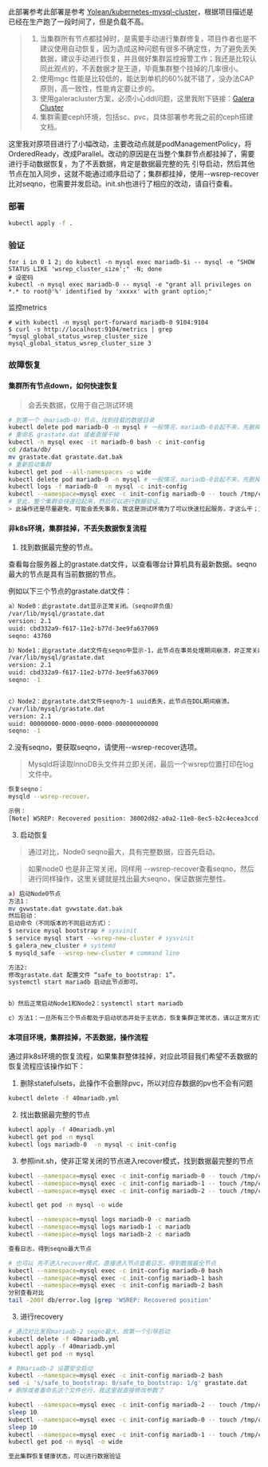 此部署参考此部署是参考 [Yolean/kubernetes-mysql-cluster](https://github.com/Yolean/kubernetes-mysql-cluster)，根据项目描述是已经在生产跑了一段时间了，但是负载不高。

> 1. 当集群所有节点都挂掉时，是需要手动进行集群修复，项目作者也是不建议使用自动恢复，因为造成这种问题有很多不确定性，为了避免丢失数据，建议手动进行恢复，并且做好集群监控报警工作；我还是比较认同此观点的，不丢数据才是王道，毕竟集群整个挂掉的几率很小。
> 2. 使用mgc 性能是比较低的，能达到单机的60%就不错了，没办法CAP原则，高一致性，性能肯定要让步的。
> 3. 使用galeracluster方案，必须小心ddl问题，这里我附下链接：[Galera Cluster](https://blog.csdn.net/linuxprobe2017/article/details/76874949?locationNum=4&fps=1)
> 4. 集群需要ceph环境，包括sc、pvc，具体部署参考我之前的ceph搭建文档。

这里我对原项目进行了小幅改动，主要改动点就是podManagementPolicy，将OrderedReady，改成Parallel。改动的原因是在当整个集群节点都挂掉了，需要进行手动数据恢复，为了不丢数据，肯定是数据最完整的先 引导启动，然后其他节点在加入同步，这就不能通过顺序启动了；集群都挂掉，使用--wsrep-recover比对seqno，也需要并发启动。init.sh也进行了相应的改动，请自行查看。


### 部署

```bash
kubectl apply -f .
```

### 验证
```
for i in 0 1 2; do kubectl -n mysql exec mariadb-$i -- mysql -e "SHOW STATUS LIKE 'wsrep_cluster_size';" -N; done
# 设密码
kubectl -n mysql exec mariadb-0 -- mysql -e "grant all privileges on *.* to root@'%' identified by 'xxxxx' with grant option;"
```
监控metrics
```
# with kubectl -n mysql port-forward mariadb-0 9104:9104
$ curl -s http://localhost:9104/metrics | grep ^mysql_global_status_wsrep_cluster_size
mysql_global_status_wsrep_cluster_size 3
```

### 故障恢复

#### 集群所有节点down，如何快速恢复
> 会丢失数据，仅用于自己测试环境
```bash
# 到第一个（mariadb-0）节点，找到挂载的数据目录
kubectl delete pod mariadb-0 -n mysql # 一般情况，mariadb-0会起不来，先删掉重新启动，进入init状态
# 重命名 grastate.dat 或者直接干掉
kubectl -n mysql exec -it mariadb-0 bash -c init-config
cd /data/db/
mv grastate.dat grastate.dat.bak
# 重新启动集群
kubectl get pod --all-namespaces -o wide
kubectl delete pod mariadb-0 -n mysql # 一般情况，mariadb-0会起不来，先删掉重新启动，进入init状态
kubectl logs -f mariadb-0  -n mysql -c init-config
kubectl --namespace=mysql exec -c init-config mariadb-0 -- touch /tmp/confirm-new-cluster
# 至此，整个集群会快速拉起来，然后可以进行数据验证。
> 此操作还是尽量避免，可能会丢失事务，我这是测试环境为了可以快速拉起服务，才这么干；正常流程通过检查各节点的事务状态来提取最后的序列号，需要先从最后节点上自举启动，然后再启动其它节点。
```

#### 非k8s环境，集群挂掉，不丢失数据恢复流程

1. 找到数据最完整的节点。

查看每台服务器上的grastate.dat文件，以查看哪台计算机具有最新数据。seqno最大的节点是具有当前数据的节点。

例如以下三个节点的grastate.dat文件：
```bash
a）Node0：此grastate.dat显示正常关闭。（seqno非负值）
/var/lib/mysql/grastate.dat
version: 2.1
uuid: cbd332a9-f617-11e2-b77d-3ee9fa637069
seqno: 43760

b）Node1：此grastate.dat文件在seqno中显示-1，此节点在事务处理期间崩溃，非正常关闭。
/var/lib/mysql/grastate.dat
version: 2.1
uuid: cbd332a9-f617-11e2-b77d-3ee9fa637069
seqno: -1


c）Node2：此grastate.dat文件seqno为-1 uuid丢失，此节点在DDL期间崩溃。
/var/lib/mysql/grastate.dat
version: 2.1
uuid: 00000000-0000-0000-0000-000000000000
seqno: -1
```
2.没有seqno，要获取seqno，请使用--wsrep-recover选项。
> Mysqld将读取InnoDB头文件并立即关闭，最后一个wsrep位置打印在log文件中。
```bash
恢复seqno：
mysqld --wsrep-recover。

示例：
[Note] WSREP: Recovered position: 38002d82-a0a2-11e8-8ec5-b2c4ecea3ccd:7
```
3. 启动恢复
> 通过对比，Node0 seqno最大，具有完整数据，应首先启动。

> 如果node0 也是非正常关闭，同样用 --wsrep-recover查看seqno，然后进行同样操作，这里关键就是找出最大seqno，保证数据完整性。
```bash
a) 启动Node0节点
方法1：
mv gvwstate.dat gvwstate.dat.bak
然后启动：
启动命令（不同版本的不同启动方式）：
$ service mysql bootstrap # sysvinit
$ service mysql start --wsrep-new-cluster # sysvinit
$ galera_new_cluster # systemd 
$ mysqld_safe --wsrep-new-cluster # command line

方法2:
修改grastate.dat 配置文件 “safe_to_bootstrap: 1”，
systemctl start mariadb 启动此节点即可。


b）然后正常启动Node1和Node2：systemctl start mariadb

c）方法1：一旦所有三个节点都处于启动状态并处于主状态，恢复集群正常状态，请以正常方式重新启动Node0（因此它将作为整个群集的一部分出现，而不仅仅是一个引导程序）。

```
#### 本项目环境，集群挂掉，不丢数据，操作流程
通过非k8s环境的恢复流程，如果集群整体挂掉，对应此项目我们希望不丢数据的恢复流程应该操作如下：
1. 删除statefulsets，此操作不会删除pvc，所以对应存数据的pv也不会有问题
```bash
kubectl delete -f 40mariadb.yml
```

2. 找出数据最完整的节点
```bash
kubectl apply -f 40mariadb.yml
kubectl get pod -n mysql
kubectl logs mariadb-0  -n mysql -c init-config
```

3. 参照init.sh，使非正常关闭的节点进入recover模式，找到数据最完整的节点
```bash
kubectl --namespace=mysql exec -c init-config mariadb-0 -- touch /tmp/confirm-recover
kubectl --namespace=mysql exec -c init-config mariadb-1 -- touch /tmp/confirm-recover
kubectl --namespace=mysql exec -c init-config mariadb-2 -- touch /tmp/confirm-recover

kubectl get pod -n mysql -o wide

kubectl --namespace=mysql logs mariadb-0 -c mariadb
kubectl --namespace=mysql logs mariadb-1 -c mariadb
kubectl --namespace=mysql logs mariadb-2 -c mariadb

查看日志，得到seqno最大节点

# 也可以 先不进入recover模式，直接进入节点查看日志，得到数据最全节点
kubectl --namespace=mysql exec -c init-config mariadb-0 bash
kubectl --namespace=mysql exec -c init-config mariadb-1 bash
kubectl --namespace=mysql exec -c init-config mariadb-2 bash
分别查看对比
tail -200f db/error.log |grep 'WSREP: Recovered position'

```
3. 进行recovery
```bash
# 通过对比发现mariadb-2 seqno最大，故第一个引导启动
kubectl delete -f 40mariadb.yml
kubectl apply -f 40mariadb.yml
kubectl get pod -n mysql

# 到mariadb-2 设置安全启动
kubectl --namespace=mysql exec -c init-config mariadb-2 bash
sed -i 's/safe_to_bootstrap: 0/safe_to_bootstrap: 1/g' grastate.dat
# 删除或者重命名这个文件也行，我这里就直接修改参数了

kubectl --namespace=mysql exec -c init-config mariadb-2 -- touch /tmp/confirm-new-cluster
sleep 10
kubectl --namespace=mysql exec -c init-config mariadb-0 -- touch /tmp/confirm-resume
sleep 10
kubectl --namespace=mysql exec -c init-config mariadb-1 -- touch /tmp/confirm-resume
kubectl get pod -n mysql -o wide

至此集群恢复健康状态，可以进行数据验证
```
